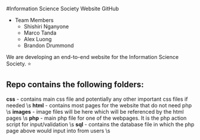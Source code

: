 #Information Science Society Website GitHub

* Team Members
	* Shishiri Nganyone
	* Marco Tanda
	* Alex Luong
	* Brandon Drummond

We are developing an end-to-end website for the Information Science Society. 
:star:

## Repo contains the following folders:

**css** - contains main css file and potentially any other important css files if needed \s
**html** - contains most pages for the website that do not need php \s
**images** - image files will be here which will be referenced by the html pages \s
**php** - main php file for one of the webpages. It is the php action script for input/validation \s
**sql** - contains the database file in which the php page above would input into from users \s
